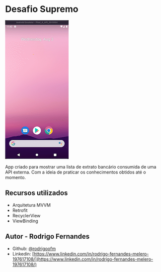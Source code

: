 # Desafio Supremo

![desafio-supremo.gif](images_readme/desafio-supremo.gif)

App criado para mostrar uma lista de extrato bancário consumida de uma API externa. 
Com a ideia de praticar os conhecimentos obtidos até o momento.

## Recursos utilizados

- Arquitetura MVVM
- Retrofit
- RecyclerView
- ViewBinding

## **Autor - Rodrigo Fernandes**

- Github: [@rodrigoofm](https://github.com/rodrigoofm)
- Linkedin: [https://www.linkedin.com/in/rodrigo-fernandes-melero-197617108/](https://www.linkedin.com/in/rodrigo-fernandes-melero-197617108/)